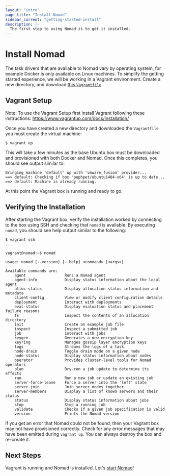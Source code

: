 ```yaml
---
layout: "intro"
page_title: "Install Nomad"
sidebar_current: "getting-started-install"
description: |-
  The first step to using Nomad is to get it installed.
---
```


# Install Nomad

The task drivers that are available to Nomad vary by operating system,
for example Docker is only available on Linux machines. To simplify the
getting started experience, we will be working in a Vagrant environment.
Create a new directory, and download [this `Vagrantfile`](https://raw.githubusercontent.com/hashicorp/nomad/master/demo/vagrant/Vagrantfile).

## Vagrant Setup

Note: To use the Vagrant Setup first install Vagrant following these instructions: https://www.vagrantup.com/docs/installation/

Once you have created a new directory and downloaded the `Vagrantfile`
you must create the virtual machine:

    $ vagrant up

This will take a few minutes as the base Ubuntu box must be downloaded
and provisioned with both Docker and Nomad. Once this completes, you should
see output similar to:

    Bringing machine 'default' up with 'vmware_fusion' provider...
    ==> default: Checking if box 'puphpet/ubuntu1404-x64' is up to date...
    ==> default: Machine is already running.

At this point the Vagrant box is running and ready to go.

## Verifying the Installation

After starting the Vagrant box, verify the installation worked by connecting
to the box using SSH and checking that `nomad` is available. By executing
`nomad`, you should see help output similar to the following:

```
$ vagrant ssh
...

vagrant@nomad:~$ nomad

usage: nomad [--version] [--help] <command> [<args>]

Available commands are:
    agent                 Runs a Nomad agent
    agent-info            Display status information about the local agent
    alloc-status          Display allocation status information and metadata
    client-config         View or modify client configuration details
    deployment            Interact with deployments
    eval-status           Display evaluation status and placement failure reasons
    fs                    Inspect the contents of an allocation directory
    init                  Create an example job file
    inspect               Inspect a submitted job
    job                   Interact with jobs
    keygen                Generates a new encryption key
    keyring               Manages gossip layer encryption keys
    logs                  Streams the logs of a task.
    node-drain            Toggle drain mode on a given node
    node-status           Display status information about nodes
    operator              Provides cluster-level tools for Nomad operators
    plan                  Dry-run a job update to determine its effects
    run                   Run a new job or update an existing job
    server-force-leave    Force a server into the 'left' state
    server-join           Join server nodes together
    server-members        Display a list of known servers and their status
    status                Display status information about jobs
    stop                  Stop a running job
    validate              Checks if a given job specification is valid
    version               Prints the Nomad version
```

If you get an error that Nomad could not be found, then your Vagrant box
may not have provisioned correctly. Check for any error messages that may have
been emitted during `vagrant up`. You can always destroy the box and
re-create it.

## Next Steps

Vagrant is running and Nomad is installed. Let's [start Nomad](/intro/getting-started/running.html)!


